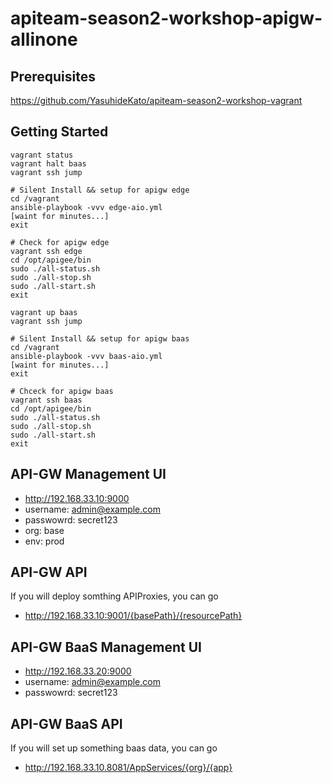 # apiteam-season2-workshop-apigw-allinone

## Prerequisites 
https://github.com/YasuhideKato/apiteam-season2-workshop-vagrant

## Getting Started
```
vagrant status
vagrant halt baas
vagrant ssh jump

# Silent Install && setup for apigw edge
cd /vagrant
ansible-playbook -vvv edge-aio.yml
[waint for minutes...]
exit

# Check for apigw edge
vagrant ssh edge
cd /opt/apigee/bin
sudo ./all-status.sh
sudo ./all-stop.sh
sudo ./all-start.sh
exit

vagrant up baas
vagrant ssh jump

# Silent Install && setup for apigw baas
cd /vagrant
ansible-playbook -vvv baas-aio.yml
[waint for minutes...]
exit

# Chceck for apigw baas
vagrant ssh baas
cd /opt/apigee/bin
sudo ./all-status.sh
sudo ./all-stop.sh
sudo ./all-start.sh
exit
```

## API-GW Management UI
* http://192.168.33.10:9000
* username: admin@example.com
* passwowrd: secret123
* org: base
* env: prod

## API-GW API
If you will deploy somthing APIProxies, you can go
* http://192.168.33.10:9001/{basePath}/{resourcePath}

## API-GW BaaS Management UI
* http://192.168.33.20:9000
* username: admin@example.com
* passwowrd: secret123

## API-GW BaaS API
If you will set up something baas data, you can go  
* http://192.168.33.10.8081/AppServices/{org}/{app}

